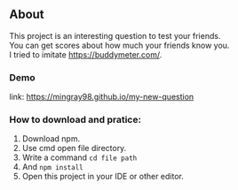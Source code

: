 ## About

This project is an interesting question to test your friends.  
You can get scores about how much your friends know you.  
I tried to imitate https://buddymeter.com/.  

### Demo 

link: https://mingray98.github.io/my-new-question

### How to download and pratice: 

1. Download npm.
2. Use cmd open file directory. 
3. Write a command  ```cd file path``` 
4. And ```npm install```
5. Open this project in your IDE or other editor.



